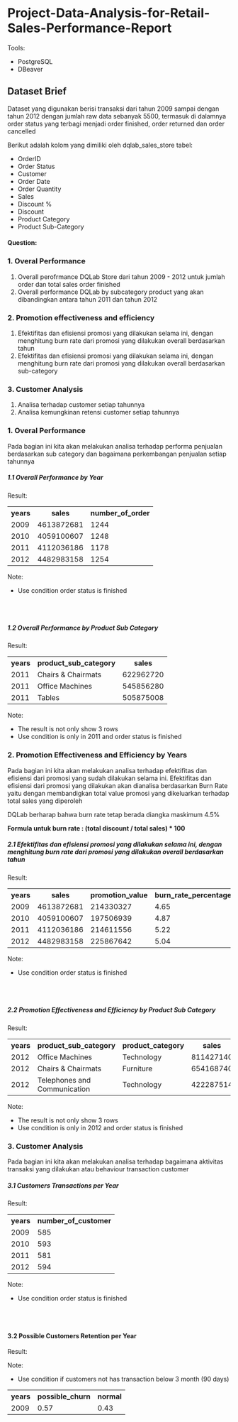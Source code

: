# Project-Data-Analysis-for-Retail-Sales-Performance-Report
Tools:
<ul>
  <li>PostgreSQL</li>
  <li>DBeaver</li>
</ul>


## Dataset Brief
Dataset yang digunakan berisi transaksi dari tahun 2009 sampai dengan tahun 2012 dengan jumlah raw data sebanyak 5500, termasuk di dalamnya order status yang terbagi menjadi order finished, order returned dan order cancelled

Berikut adalah kolom yang dimiliki oleh dqlab_sales_store tabel:
<ul>
    <li>OrderID</li>
    <li>Order Status</li>
    <li>Customer</li>
    <li>Order Date</li>
    <li>Order Quantity</li>
    <li>Sales</li>
    <li>Discount %</li>
    <li>Discount</li>
    <li>Product Category</li>
    <li>Product Sub-Category</li>
</ul>

#### Question:
<h3>1. Overal Performance</h3>
<ol>
    <li>Overall perofrmance DQLab Store dari tahun 2009 - 2012 untuk jumlah order dan total sales order finished</li>
    <li>Overall performance DQLab by subcategory product yang akan dibandingkan antara tahun 2011 dan tahun 2012</li>
</ol>

<h3>2. Promotion effectiveness and efficiency</h3>
<ol>
    <li>Efektifitas dan efisiensi promosi yang dilakukan selama ini, dengan menghitung burn rate dari promosi yang dilakukan overall berdasarkan tahun</li>
    <li>Efektifitas dan efisiensi promosi yang dilakukan selama ini, dengan menghitung burn rate dari promosi yang dilakukan overall berdasarkan sub-category</li>
</ol>

<h3>3. Customer Analysis</h3>
<ol>
    <li>Analisa terhadap customer setiap tahunnya</li>
    <li>Analisa kemungkinan retensi customer setiap tahunnya</li>
</ol>

### <b>1. Overal Performance</b>
Pada bagian ini kita akan melakukan analisa terhadap performa penjualan berdasarkan sub category dan bagaimana perkembangan penjualan setiap tahunnya


##### 1.1 Overall Performance by Year
<p>Result: </p>
<div name="Performance_by_Year">
  <table>
    <tr>
      <th>years</th>
      <th>sales</th>
      <th>number_of_order</th>
    </tr>
    <tr>
      <td>2009</td>
      <td>4613872681</td>
      <td>1244</td>
    </tr>
    <tr>
      <td>2010</td>
      <td>4059100607</td>
      <td>1248</td>
    </tr>
    <tr>
      <td>2011</td>
      <td>4112036186</td>
      <td>1178</td>
    </tr>
    <tr>
      <td>2012</td>
      <td>4482983158</td>
      <td>1254</td>
    </tr>
  </table>
  <p>
    Note:
    <ul>
      <li>Use condition order status is finished</li>
    </ul>
  <p>
    <br><br>
</div>


##### 1.2 Overall Performance by Product Sub Category
<p>Result: </p>
<div name="table_Overall_Performance_by_Product_Sub_Category">
  <table>
    <tr>
      <th>years</th>
      <th>product_sub_category</th>
      <th>sales</th>
    </tr>
    <tr>
      <td>2011</td>
      <td>Chairs & Chairmats</td>
      <td>622962720</td>
    </tr>
    <tr>
      <td>2011</td>
      <td>Office Machines</td>
      <td>545856280</td>
    </tr>
    <tr>
      <td>2011</td>
      <td>Tables</td>
      <td>505875008</td>
    </tr>
  </table>
  <p>
    Note:
    <ul>
      <li>The result is not only show 3 rows</li>
      <li>Use condition is only in 2011 and order status is finished</li>
    </ul>
  <p>
</div>

### <b>2. Promotion Effectiveness and Efficiency by Years</b>
Pada bagian ini kita akan melakukan analisa terhadap efektifitas dan efisiensi dari promosi yang sudah dilakukan selama ini. Efektifitas dan efisiensi dari promosi yang dilakukan akan dianalisa berdasarkan Burn Rate yaitu dengan membandigkan total value promosi yang dikeluarkan terhadap total sales yang diperoleh

DQLab berharap bahwa burn rate tetap berada diangka maskimum 4.5%

<b>Formula untuk burn rate : (total discount / total sales) * 100</b>


##### 2.1 Efektifitas dan efisiensi promosi yang dilakukan selama ini, dengan menghitung burn rate dari promosi yang dilakukan overall berdasarkan tahun
<p>Result: </p>
<div name="table_Promotion_Effectiveness_and_Efficiency_by_Years">
  <table>
    <tr>
      <th>years</th>
      <th>sales</th>
      <th>promotion_value</th>
      <th>burn_rate_percentage</th>
    </tr>
    <tr>
      <td>2009</td>
      <td>4613872681</td>
      <td>214330327</td>
      <td>4.65</td>
    </tr>
    <tr>
      <td>2010</td>
      <td>4059100607</td>
      <td>197506939</td>
      <td>4.87</td>
    </tr>
    <tr>
      <td>2011</td>
      <td>4112036186</td>
      <td>214611556</td>
      <td>5.22</td>
    </tr>
    <tr>
      <td>2012</td>
      <td>4482983158</td>
      <td>225867642</td>
      <td>5.04</td>
    </tr>
  </table>
  <p>
    Note:
    <ul>
      <li>Use condition order status is finished</li>
    </ul>
  <p>
  <br><br>
</div>


##### 2.2 Promotion Effectiveness and Efficiency by Product Sub Category
<p>Result: </p>
<div name="table_Promotion_Effectiveness_and_Efficiency_by_Product_Sub_Category">
  <table>
    <tr>
      <th>years</th>
      <th>product_sub_category</th>
      <th>product_category</th>
      <th>sales</th>
      <th>promotion_value</th>
      <th>burn_rate_percentage</th>
    </tr>
    <tr>
      <td>2012</td>
      <td>Office Machines</td>
      <td>Technology</td>
      <td>811427140</td>
      <td>46616695</td>
      <td>5.75</td>
    </tr>
    <tr>
      <td>2012</td>
      <td>Chairs & Chairmats</td>
      <td>Furniture</td>
      <td>654168740</td>
      <td>26623882</td>
      <td>4.07</td>
    </tr>
    <tr>
      <td>2012</td>
      <td>Telephones and Communication</td>
      <td>Technology</td>
      <td>422287514</td>
      <td>18800188</td>
      <td>4.45</td>
    </tr>
  </table>
  <p>
    Note:
    <ul>
      <li>The result is not only show 3 rows</li>
      <li>Use condition is only in 2012 and order status is finished</li>
    </ul>
  <p>
</div>

### <b>3. Customer Analysis</b>
Pada bagian ini kita akan melakukan analisa terhadap bagaimana aktivitas transaksi yang dilakukan atau behaviour transaction customer


##### 3.1 Customers Transactions per Year
<p>Result: </p>
<div name="table_Customers_Transactions_per_Year">
  <table>
    <tr>
      <th>years</th>
      <th>number_of_customer</th>
    </tr>
    <tr>
      <td>2009</td>
      <td>585</td>
    </tr>
    <tr>
      <td>2010</td>
      <td>593</td>
    </tr>
    <tr>
      <td>2011</td>
      <td>581</td>
    </tr>
    <tr>
      <td>2012</td>
      <td>594</td>
    </tr>
  </table>
  <p>
    Note:
    <ul>
      <li>Use condition order status is finished</li>
    </ul>
  <p>
  <br><br>
</div>


#### 3.2 Possible Customers Retention per Year
<p>Result: </p>
<div name="table_Possible_Customers_Retention_per_Year">
  <table>
    <tr>
      <th>years</th>
      <th>possible_churn</th>
      <th>normal</th>
    </tr>
    <tr>
      <td>2009</td>
      <td>0.57</td>
      <td>0.43</td>
    </tr>
  <p>
    Note:
    <ul>
      <li>Use condition if customers not has transaction below 3 month (90 days)</li>
    </ul>
  <p>
</div>

